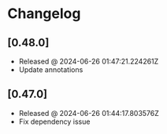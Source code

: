 # Changelog

## [0.48.0]

- Released @ 2024-06-26 01:47:21.224261Z
- Update annotations

## [0.47.0]

- Released @ 2024-06-26 01:44:17.803576Z
- Fix dependency issue
